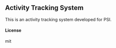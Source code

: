 ## Activity Tracking System

This is an activity tracking system developed for PSI.

#### License

mit
